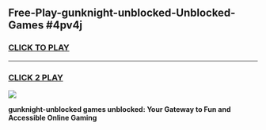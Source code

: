 
## Free-Play-gunknight-unblocked-Unblocked-Games #4pv4j
<h3>
<a href="https://news.freeplayer.one?title=gunknight-unblocked&ref=8M">CLICK TO PLAY</a></h3>
<hr>

<h3>
<a href="https://news.freeplayer.one?title=gunknight-unblocked&ref=8M">CLICK 2 PLAY</a>
  
</h3>

<a href="https://news.freeplayer.one?title=gunknight-unblocked&ref=8M"><img src="https://clearcache.store/games.png"></a>


**gunknight-unblocked games unblocked: Your Gateway to Fun and Accessible Online Gaming**
